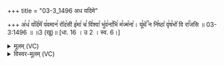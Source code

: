 +++
title = "03-3_1496 अध यदिमे"

+++
अ꣢ध꣣ य꣢दि꣣मे꣡ प꣢वमान꣣ रो꣡द꣢सी इ꣣मा꣢ च꣣ वि꣢श्वा꣣ भु꣡व꣢ना꣣भि꣢ म꣣ज्म꣡ना꣢। यू꣣थे꣢꣫ न नि꣣ष्ठा꣡ वृ꣢ष꣣भो꣡ वि रा꣢꣯जसि ॥ 03-3:1496 ॥ ॥3 (खू)॥ [धा. 16 । उ 2 । स्व. 6।]

<details><summary>मूलम् (VC)</summary>

अ꣢ध꣣ य꣢दि꣣मे꣡ प꣢वमान꣣ रो꣡द꣢सी इ꣣मा꣢ च꣣ वि꣢श्वा꣣ भु꣡व꣢ना꣣भि꣢ म꣣ज्म꣡ना꣢ । यू꣣थे꣢꣫ न नि꣣ष्ठा꣡ वृ꣢ष꣣भो꣡ वि रा꣢꣯जसि ॥१४९६॥
</details>

<details><summary>विस्वर-मूलम् (VC)</summary>

अध यदिमे पवमान रोदसी इमा च विश्वा भुवनाभि मज्मना । यूथे न निष्ठा वृषभो वि राजसि ॥१४९६॥
</details>